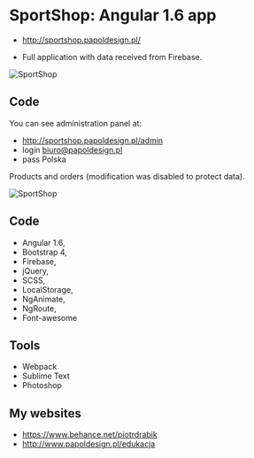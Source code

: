 # SportShop: Angular 1.6 app

- http://sportshop.papoldesign.pl/

- Full application with data received from Firebase.

![SportShop](http://papoldesign.pl/cert/Img-sportshop.jpg)

## Code 

You can see administration panel at:

- http://sportshop.papoldesign.pl/admin
- login biuro@papoldesign.pl
- pass Polska

Products and orders (modification was disabled to protect data).

![SportShop](http://papoldesign.pl/cert/Img2-sportshop.jpg)

## Code

- Angular 1.6, 
- Bootstrap 4, 
- Firebase, 
- jQuery, 
- SCSS, 
- LocalStorage, 
- NgAnimate, 
- NgRoute, 
- Font-awesome

## Tools

- Webpack
- Sublime Text
- Photoshop

## My websites

- https://www.behance.net/piotrdrabik
- http://www.papoldesign.pl/edukacja

